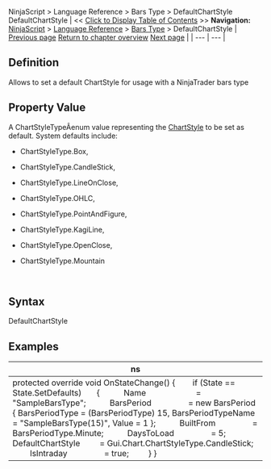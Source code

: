 ﻿
NinjaScript \> Language Reference \> Bars Type \> DefaultChartStyle
DefaultChartStyle
| \<\< [Click to Display Table of Contents](defaultchartstyle.md) \>\> **Navigation:**     [NinjaScript](ninjascript-1.md) \> [Language Reference](language_reference_wip-1.md) \> [Bars Type](bars_type-1.md) \> DefaultChartStyle | [Previous page](builtfrom-1.md) [Return to chapter overview](bars_type-1.md) [Next page](getinitiallookbackdays-1.md) |
| --- | --- |
## Definition
Allows to set a default ChartStyle for usage with a NinjaTrader bars type
 
## Property Value
A ChartStyleTypeÂenum value representing the [ChartStyle](chartstyletype-1.md) to be set as default. System defaults include:
 
- ChartStyleType.Box,

- ChartStyleType.CandleStick,

- ChartStyleType.LineOnClose,

- ChartStyleType.OHLC,

- ChartStyleType.PointAndFigure,

- ChartStyleType.KagiLine,

- ChartStyleType.OpenClose,

- ChartStyleType.Mountain

 
## Syntax
DefaultChartStyle
 
## Examples
| ns |
| --- |
| protected override void OnStateChange() {         if (State \=\= State.SetDefaults)        {            Name                       \= "SampleBarsType";            BarsPeriod                 \= new BarsPeriod { BarsPeriodType \= (BarsPeriodType) 15, BarsPeriodTypeName \= "SampleBarsType(15\)", Value \= 1 };            BuiltFrom                 \= BarsPeriodType.Minute;            DaysToLoad                 \= 5;            DefaultChartStyle         \= Gui.Chart.ChartStyleType.CandleStick;            IsIntraday                 \= true;          } } |

